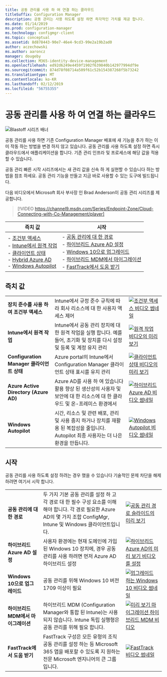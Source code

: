 ```yaml
---
title: 공동 관리를 사용 하 여 연결 하는 클라우드
titleSuffix: Configuration Manager
description: 공동 관리는 사용 하도록 설정 하면 즉각적인 가치를 제공 합니다.
ms.date: 01/14/2019
ms.prod: configuration-manager
ms.technology: configmgr-client
ms.topic: conceptual
ms.assetid: 8d878443-90e7-46e4-9cd3-99e2a19b2ad0
author: aczechowski
ms.author: aaroncz
manager: dougeby
ms.collection: M365-identity-device-management
ms.openlocfilehash: ed92d6249e4459f1902f639840b142977994df9e
ms.sourcegitcommit: 874d78f08714a509f61c52b154387268f5b73242
ms.translationtype: MT
ms.contentlocale: ko-KR
ms.lasthandoff: 02/12/2019
ms.locfileid: "56755355"
---
```

# <a name="cloud-connecting-with-co-management"></a>공동 관리를 사용 하 여 연결 하는 클라우드

![Blastoff 시리즈 배너](media/blastoff-banner.png)

공동 관리를 사용 하면 기존 Configuration Manager 배포에 새 기능을 추가 하는 이미 작동 하는 방법을 변경 하지 않고 있습니다. 공동 관리를 사용 하도록 설정 하면 즉시 클라우드에서 애플리케이션을 합니다. 기존 관리 인프라 및 프로세스에 해당 값을 적용할 수 있습니다.

공동 관리 빠른 시작 시리즈에서는 새 관리 값을 신속 하 게 실현할 수 있습니다 하는 방법을 참조 하세요. 공동 관리 기능을 만들고 지금 바로 사용할 수 있는 도구에 빌드됩니다.


다음 비디오에서 Microsoft 회사 부사장 인 Brad Anderson이 공동 관리 시리즈를 제공합니다.

> [!VIDEO https://channel9.msdn.com/Series/Endpoint-Zone/Cloud-Connecting-with-Co-Management/player]


| 즉치 값 | 시작 |
|-----------------|-----------------|
| - [조건부 액세스](#bkmk_ca)<br> - [Intune에서 원격 작업](#bkmk_remote)<br> - [클라이언트 상태](#bkmk_client-health)<br> - [Hybrid Azure AD](#bkmk_hybrid-aad)<br> - [Windows Autopilot](#bkmk_autopilot) | - [공동 관리에 대 한 경로](#bkmk_paths)<br> - [하이브리드 Azure AD 설정](#bkmk_setup-hybrid-aad)<br> - [Windows 10으로 업그레이드](#bkmk_upgrade-win10)<br> - [하이브리드 MDM에서 마이그레이션](#bkmk_migrate-hybrid-mdm)<br> - [FastTrack에서 도움 받기](#bkmk_fasttrack) | 



## <a name="immediate-value"></a>즉치 값

| | | |
|-|-|-|
| <a name="bkmk_ca"></a>**장치 준수를 사용 하 여 조건부 액세스** | Intune에서 규정 준수 규칙에 따라 회사 리소스에 대 한 사용자 액세스 제어 | [![조건부 액세스 비디오 썸네일](media/thumbnail-conditional-access.png)](/sccm/comanage/quickstart-conditional-access) |
| <a name="bkmk_remote"></a>**Intune에서 원격 작업** | Intune에서 공동 관리 장치에 대 한 원격 작업을 실행 합니다. 예를 들어, 초기화 및 장치를 다시 설정 및 등록 및 계정 유지 관리 | [![원격 작업 비디오의 미리 보기](media/thumbnail-remote-action.png)](/sccm/comanage/quickstart-remote-actions) |
| <a name="bkmk_client-health"></a>**Configuration Manager 클라이언트 상태** | Azure portal의 Intune에서 Configuration Manager 클라이언트 상태 표시를 유지 관리 | [![클라이언트 상태 비디오의 미리 보기](media/thumbnail-client-health.png)](/sccm/comanage/quickstart-client-health) |
| <a name="bkmk_hybrid-aad"></a>**Azure Active Directory (Azure AD)** | Azure AD를 사용 하 여 있습니다 활용 향상 된 생산성의 사용자 및 보안에 대 한 리소스에 대 한 클라우드 및 온-프레미스 환경에서 | [![하이브리드 Azure AD 비디오 썸네일](media/thumbnail-azure-ad.png)](/sccm/comanage/quickstart-hybrid-aad) |
| <a name="bkmk_autopilot"></a>**Windows Autopilot** | 시간, 리소스 및 관련 배포, 관리 및 사용 중지 하거나 장치를 재활용 된 복잡성을 줄입니다. Autopilot 최종 사용자는 더 나은 환경을 만듭니다. | [![Windows Autopilot 비디오 썸네일](media/thumbnail-autopilot.png)](/sccm/comanage/quickstart-autopilot) |



## <a name="getting-started"></a>시작

공동 관리를 사용 하도록 설정 하려는 경우 했을 수 있습니다 기술적인 문제 차단을 해제 하려면 여기서 시작 합니다.

| | | |
|-|-|-|
| <a name="bkmk_paths"></a>**공동 관리에 대 한 경로** | 두 가지 기본 공동 관리를 설정 하 고 각 경로 대 한 필수 구성 요소를 이해 해야 합니다.  각 경로 필요한 Azure AD의 몇 가지 조합 ConfigMgr, Intune 및 Windows 클라이언트입니다. | [![공동 관리 경로 슬라이드의 미리 보기](media/thumbnail-paths.png)](/sccm/comanage/quickstart-paths) |
| <a name="bkmk_setup-hybrid-aad"></a>**하이브리드 Azure AD 설정** | 사용자 환경에는 현재 도메인에 가입 된 Windows 10 장치에, 경우 공동 관리를 사용 하려면 먼저 Azure AD 하이브리드 설정 | [![하이브리드 Azure AD의 미리 보기 비디오를 설정](media/thumbnail-setup-azure-ad.png)](/sccm/comanage/quickstart-setup-hybrid-aad) |
| <a name="bkmk_upgrade-win10"></a>**Windows 10으로 업그레이드** | 공동 관리를 위해 Windows 10 버전 1709 이상이 필요 | [![업그레이드 하는 Windows 10 비디오 썸네일](media/thumbnail-upgrade-win10.png)](/sccm/comanage/quickstart-upgrade-win10) |
| <a name="bkmk_migrate-hybrid-mdm"></a>**하이브리드 MDM에서 마이그레이션** | 하이브리드 MDM (Configuration Manager와 통합 된 Intune)는 사용 되지 않습니다. Intune 독립 실행형은 공동 관리를 위해 필요 합니다. | [![미리 보기 마이그레이션 하이브리드 MDM 비디오](media/thumbnail-migrate-hybrid-mdm.png)](/sccm/comanage/quickstart-migrate-hybrid-mdm) |
| <a name="bkmk_fasttrack"></a>**FastTrack에서 도움 받기** | FastTrack 구성은 모든 유형의 조직 공동 관리를 설정 하는 등 Microsoft 365 앱을 배포할 수 있도록 지 원하는 전문 Microsoft 엔지니어의 큰 그룹입니다. | [![FastTrack 비디오 썸네일](media/thumbnail-fasttrack.png)](/sccm/comanage/quickstart-fasttrack) |

